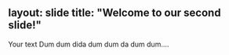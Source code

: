 layout: slide
title: "Welcome to our second slide!"
---
Your text
Dum dum dida dum dum da dum dum....